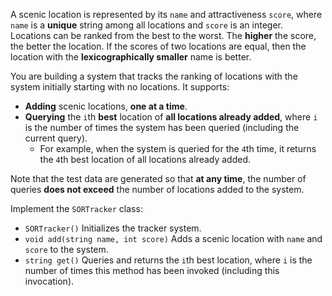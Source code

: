 A scenic location is represented by its `name` and attractiveness `score`, where `name` is a **unique** string among all locations and `score` is an integer. Locations can be ranked from the best to the worst. The **higher** the score, the better the location. If the scores of two locations are equal, then the location with the **lexicographically smaller** name is better.

You are building a system that tracks the ranking of locations with the system initially starting with no locations. It supports:

- **Adding** scenic locations, **one at a time**.
- **Querying** the `i`th **best** location of **all locations already added**, where `i` is the number of times the system has been queried (including the current query).
  + For example, when the system is queried for the `4`th time, it returns the `4`th best location of all locations already added.

Note that the test data are generated so that **at any time**, the number of queries **does not exceed** the number of locations added to the system.

Implement the `SORTracker` class:

- `SORTracker()` Initializes the tracker system.
- `void add(string name, int score)` Adds a scenic location with `name` and `score` to the system.
- `string get()` Queries and returns the `i`th best location, where `i` is the number of times this method has been invoked (including this invocation).